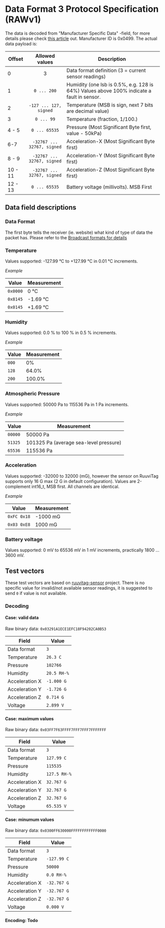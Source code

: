 # Data Format 3 Protocol Specification (RAWv1)
The data is decoded from "Manufacturer Specific Data" -field, for more details please check [this article](http://www.argenox.com/a-ble-advertising-primer/) out.
Manufacturer ID is 0x0499. 
The actual data payload is: 

Offset | Allowed values | Description
-----|:-----:|-----------
 0 | 3 | Data format definition (3 = current sensor readings)
 1 | `0 ... 200` | Humidity (one lsb is 0.5%, e.g. 128 is 64%) Values above 100% indicate a fault in sensor.
 2 | `-127 ... 127, signed` | Temperature (MSB is sign, next 7 bits are decimal value)
 3 | `0 ... 99` | Temperature (fraction, 1/100.)
 4 - 5| `0 ... 65535` | Pressure (Most Significant Byte first, value - 50kPa)
 6-7 | `-32767 ... 32767, signed`  | Acceleration-X (Most Significant Byte first)
 8 - 9 | `-32767 ... 32767, signed`  | Acceleration-Y (Most Significant Byte first)
 10 - 11| `-32767 ... 32767, signed`  | Acceleration-Z (Most Significant Byte first)
 12 - 13| `0 ... 65535` | Battery voltage (millivolts). MSB First

## Data field descriptions 

### Data Format
The first byte tells the receiver (ie. website) what kind of type of data the packet has.
Please refer to the [Broadcast formats for details](./broadcast_formats)

### Temperature
Values supported: -127.99 °C to +127.99 °C in 0.01 °C increments.

_Example_ 

Value | Measurement
----|-----------
 `0x0000` | 0 °C
 `0x8145` | -1.69 °C
 `0x0145` | +1.69 °C

### Humidity
Values supported: 0.0 % to 100 % in 0.5 % increments.

_Example_

Value | Measurement
----|-----------
 `000` | 0%
 `128` | 64.0%
 `200` | 100.0%

### Atmospheric Pressure
Values supported: 50000 Pa to 115536 Pa in 1 Pa increments.

_Example_

Value | Measurement
----|-----------
 `00000` | 50000 Pa
 `51325` | 101325 Pa (average sea-level pressure)
 `65536` | 115536 Pa
 
### Acceleration
Values supported: -32000 to 32000 (mG), however the sensor on RuuviTag supports only 16 G max (2 G in default configuration).
Values are 2-complement int16_t, MSB first. All channels are identical.

_Example_

Value | Measurement
----|-----------
 `0xFC 0x18` | -1000 mG
 `0x03 0xE8` | 1000 mG

### Battery voltage
Values supported: 0 mV to 65536 mV in 1 mV increments, practically 1800 ... 3600 mV. 

## Test vectors
These test vectors are based on [ruuvitag-sensor](https://github.com/ttu/ruuvitag-sensor/tree/master/tests) project.
There is no specific value for invalid/not available sensor readings, it is suggested to send `0` if value is not available. 

### Decoding
#### Case: valid data
Raw binary data: `0x03291A1ECE1EFC18F94202CA0B53`

Field | Value
------|------
Data format | `3`
Temperature | `26.3 C`
Pressure    | `102766`
Humidity    | `20.5 RH-%`
Acceleration X | `-1.000 G`
Acceleration Y | `-1.726 G`
Acceleration Z | `0.714 G`
Voltage     | `2.899 V`

#### Case: maximum values
Raw binary data: `0x03FF7F63FFFF7FFF7FFF7FFFFFFF`

Field | Value
------|------
Data format | `3`
Temperature | `127.99 C`
Pressure    | `115535`
Humidity    | `127.5 RH-%`
Acceleration X | `32.767 G`
Acceleration Y | `32.767 G`
Acceleration Z | `32.767 G`
Voltage     | `65.535 V`

#### Case: minumum values
Raw binary data: `0x0300FF630000FFFFFFFFFFFF0000`

Field | Value
------|------
Data format | `3`
Temperature | `-127.99 C`
Pressure    | `50000`
Humidity    | `0.0 RH-%`
Acceleration X | `-32.767 G`
Acceleration Y | `-32.767 G`
Acceleration Z | `-32.767 G`
Voltage     | `0.000 V`

#### Encoding: Todo